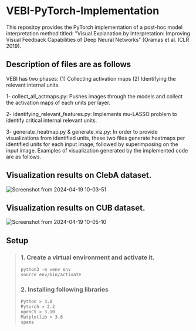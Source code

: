 # VEBI-PyTorch-Implementation

This repositoy provides the PyTorch implementation of a post-hoc model interpretation method titled: "Visual Explanation by Interpretation: Improving Visual Feedback Capabilities of Deep Neural Networks" (Oramas et al. ICLR 2019).

## Description of files are as follows

VEBI has two phases: (1) Collecting activation maps (2) Identifying the relevant internal units.

1- collect_all_actmaps.py: Pushes images through the models and collect the activation maps of each units per layer.

2- identifying_relevant_features.py: Implements mu-LASSO problem to identify critical internal relevant units.

3- generate_heatmap.py & generate_viz.py: In order to provide visualizations from identified units, these two files generate heatmaps per identified units for each input image, followed by superimposing on the input image. Examples of visualization generated by the implemented code are as follows.

## Visualization results on ClebA dataset.

![Screenshot from 2024-04-19 10-03-51](https://github.com/hamedbehzadi/VEBI-PyTorch-Implementation/assets/45251957/55d6038a-8bac-472b-8bfc-678945c60b9a)




## Visualization results on CUB dataset.

![Screenshot from 2024-04-19 10-05-10](https://github.com/hamedbehzadi/VEBI-PyTorch-Implementation/assets/45251957/722bcc5e-f33f-408a-b6ff-966872b5eec7)


## Setup

> ### 1. Create a virtual environment and activate it.
>
> ```plaintext
> python3 -m venv env
> source env/bin/activate
> ```
>
> ### 2. Installing following libraries
> ```plaintext
> Python > 3.8
> Pytorch > 2.2
> openCV > 3.10
>Matplotlib > 3.8
> spams
> ```
